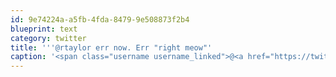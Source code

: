 ```yaml
---
id: 9e74224a-a5fb-4fda-8479-9e508873f2b4
blueprint: text
category: twitter
title: '''@rtaylor err now. Err "right meow"'
caption: '<span class="username username_linked">@<a href="https://twitter.com/rtaylor" title="Elon Musk">rtaylor</a></span> err now. Err "right meow"'
---
```

